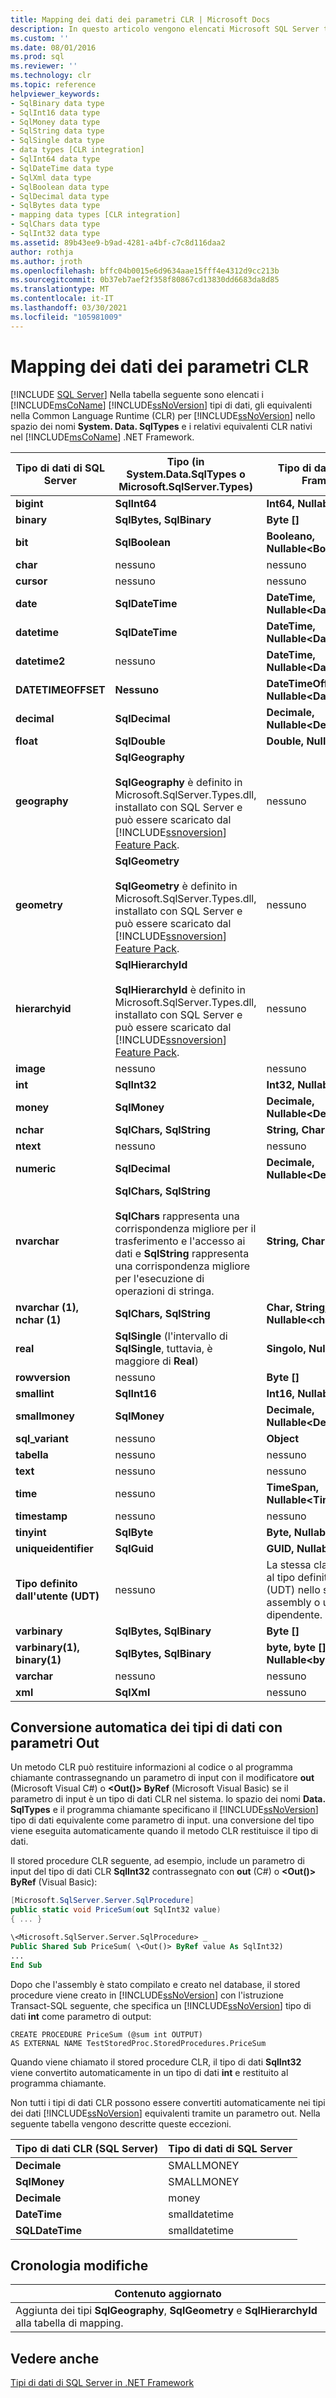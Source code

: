 ```yaml
---
title: Mapping dei dati dei parametri CLR | Microsoft Docs
description: In questo articolo vengono elencati Microsoft SQL Server tipi di dati, equivalenti in CLR per SQL Server e gli equivalenti CLR nativi nell'.NET Framework.
ms.custom: ''
ms.date: 08/01/2016
ms.prod: sql
ms.reviewer: ''
ms.technology: clr
ms.topic: reference
helpviewer_keywords:
- SqlBinary data type
- SqlInt16 data type
- SqlMoney data type
- SqlString data type
- SqlSingle data type
- data types [CLR integration]
- SqlInt64 data type
- SqlDateTime data type
- SqlXml data type
- SqlBoolean data type
- SqlDecimal data type
- SqlBytes data type
- mapping data types [CLR integration]
- SqlChars data type
- SqlInt32 data type
ms.assetid: 89b43ee9-b9ad-4281-a4bf-c7c8d116daa2
author: rothja
ms.author: jroth
ms.openlocfilehash: bffc04b0015e6d9634aae15fff4e4312d9cc213b
ms.sourcegitcommit: 0b37eb7aef2f358f80867cd13830dd6683da8d85
ms.translationtype: MT
ms.contentlocale: it-IT
ms.lasthandoff: 03/30/2021
ms.locfileid: "105981009"
---
```

# <a name="mapping-clr-parameter-data"></a>Mapping dei dati dei parametri CLR
 [!INCLUDE [SQL Server](../../includes/applies-to-version/sqlserver.md)]
  Nella tabella seguente sono elencati i [!INCLUDE[msCoName](../../includes/msconame-md.md)] [!INCLUDE[ssNoVersion](../../includes/ssnoversion-md.md)] tipi di dati, gli equivalenti nella Common Language Runtime (CLR) per [!INCLUDE[ssNoVersion](../../includes/ssnoversion-md.md)] nello spazio dei nomi **System. Data. SqlTypes** e i relativi equivalenti CLR nativi nel [!INCLUDE[msCoName](../../includes/msconame-md.md)] .NET Framework.  
  
|**Tipo di dati di SQL Server**|Tipo (in System.Data.SqlTypes o Microsoft.SqlServer.Types)|**Tipo di dati CLR (.NET Framework)**|  
|-|-|-|  
|**bigint**|**SqlInt64**|**Int64, Nullable\<Int64>**|  
|**binary**|**SqlBytes, SqlBinary**|**Byte []**|  
|**bit**|**SqlBoolean**|**Booleano, Nullable\<Boolean>**|  
|**char**|nessuno|nessuno|  
|**cursor**|nessuno|nessuno|  
|**date**|**SqlDateTime**|**DateTime, Nullable\<DateTime>**|  
|**datetime**|**SqlDateTime**|**DateTime, Nullable\<DateTime>**|  
|**datetime2**|nessuno|**DateTime, Nullable\<DateTime>**|  
|**DATETIMEOFFSET**|**Nessuno**|**DateTimeOffset, Nullable\<DateTimeOffset>**|  
|**decimal**|**SqlDecimal**|**Decimale, Nullable\<Decimal>**|  
|**float**|**SqlDouble**|**Double, Nullable\<Double>**|  
|**geography**|**SqlGeography**<br /><br /> **SqlGeography** è definito in Microsoft.SqlServer.Types.dll, installato con SQL Server e può essere scaricato dal [!INCLUDE[ssnoversion](../../includes/ssnoversion-md.md)] [Feature Pack](https://www.microsoft.com/download/details.aspx?id=100430).|nessuno|  
|**geometry**|**SqlGeometry**<br /><br /> **SqlGeometry** è definito in Microsoft.SqlServer.Types.dll, installato con SQL Server e può essere scaricato dal [!INCLUDE[ssnoversion](../../includes/ssnoversion-md.md)] [Feature Pack](https://www.microsoft.com/download/details.aspx?id=100430).|nessuno|  
|**hierarchyid**|**SqlHierarchyId**<br /><br /> **SqlHierarchyId** è definito in Microsoft.SqlServer.Types.dll, installato con SQL Server e può essere scaricato dal [!INCLUDE[ssnoversion](../../includes/ssnoversion-md.md)] [Feature Pack](https://www.microsoft.com/download/details.aspx?id=100430).|nessuno|  
|**image**|nessuno|nessuno|  
|**int**|**SqlInt32**|**Int32, Nullable\<Int32>**|  
|**money**|**SqlMoney**|**Decimale, Nullable\<Decimal>**|  
|**nchar**|**SqlChars, SqlString**|**String, Char[]**|  
|**ntext**|nessuno|nessuno|  
|**numeric**|**SqlDecimal**|**Decimale, Nullable\<Decimal>**|  
|**nvarchar**|**SqlChars, SqlString**<br /><br /> **SqlChars** rappresenta una corrispondenza migliore per il trasferimento e l'accesso ai dati e **SqlString** rappresenta una corrispondenza migliore per l'esecuzione di operazioni di stringa.|**String, Char[]**|  
|**nvarchar (1), nchar (1)**|**SqlChars, SqlString**|**Char, String, Char [], Nullable\<char>**|  
|**real**|**SqlSingle** (l'intervallo di **SqlSingle**, tuttavia, è maggiore di **Real**)|**Singolo, Nullable\<Single>**|  
|**rowversion**|nessuno|**Byte []**|  
|**smallint**|**SqlInt16**|**Int16, Nullable\<Int16>**|  
|**smallmoney**|**SqlMoney**|**Decimale, Nullable\<Decimal>**|  
|**sql_variant**|nessuno|**Object**|  
|**tabella**|nessuno|nessuno|  
|**text**|nessuno|nessuno|  
|**time**|nessuno|**TimeSpan, Nullable\<TimeSpan>**|  
|**timestamp**|nessuno|nessuno|  
|**tinyint**|**SqlByte**|**Byte, Nullable\<Byte>**|  
|**uniqueidentifier**|**SqlGuid**|**GUID, Nullable\<Guid>**|  
|**Tipo definito dall'utente (UDT)**|nessuno|La stessa classe associata al tipo definito dall'utente (UDT) nello stesso assembly o un assembly dipendente.|  
|**varbinary**|**SqlBytes, SqlBinary**|**Byte []**|  
|**varbinary(1), binary(1)**|**SqlBytes, SqlBinary**|**byte, byte [], Nullable\<byte>**|  
|**varchar**|nessuno|nessuno|  
|**xml**|**SqlXml**|nessuno|  
  
## <a name="automatic-data-type-conversion-with-out-parameters"></a>Conversione automatica dei tipi di dati con parametri Out  
 Un metodo CLR può restituire informazioni al codice o al programma chiamante contrassegnando un parametro di input con il modificatore **out** (Microsoft Visual C#) o **\<Out()> ByRef** (Microsoft Visual Basic) se il parametro di input è un tipo di dati CLR nel sistema. lo spazio dei nomi **Data. SqlTypes** e il programma chiamante specificano il [!INCLUDE[ssNoVersion](../../includes/ssnoversion-md.md)] tipo di dati equivalente come parametro di input. una conversione del tipo viene eseguita automaticamente quando il metodo CLR restituisce il tipo di dati.  
  
 Il stored procedure CLR seguente, ad esempio, include un parametro di input del tipo di dati CLR **SqlInt32** contrassegnato con **out** (C#) o **\<Out()> ByRef** (Visual Basic):  
  
```csharp  
[Microsoft.SqlServer.Server.SqlProcedure]  
public static void PriceSum(out SqlInt32 value)  
{ ... }  
```  
  
```vb  
\<Microsoft.SqlServer.Server.SqlProcedure> _  
Public Shared Sub PriceSum( \<Out()> ByRef value As SqlInt32)  
...  
End Sub  
```  
  
 Dopo che l'assembly è stato compilato e creato nel database, il stored procedure viene creato in [!INCLUDE[ssNoVersion](../../includes/ssnoversion-md.md)] con l'istruzione Transact-SQL seguente, che specifica un [!INCLUDE[ssNoVersion](../../includes/ssnoversion-md.md)] tipo di dati **int** come parametro di output:  
  
```  
CREATE PROCEDURE PriceSum (@sum int OUTPUT)  
AS EXTERNAL NAME TestStoredProc.StoredProcedures.PriceSum  
```  
  
 Quando viene chiamato il stored procedure CLR, il tipo di dati **SqlInt32** viene convertito automaticamente in un tipo di dati **int** e restituito al programma chiamante.  
  
 Non tutti i tipi di dati CLR possono essere convertiti automaticamente nei tipi dei dati [!INCLUDE[ssNoVersion](../../includes/ssnoversion-md.md)] equivalenti tramite un parametro out. Nella seguente tabella vengono descritte queste eccezioni.  
  
|**Tipo di dati CLR (SQL Server)**|**Tipo di dati di SQL Server**|  
|-|-|  
|**Decimale**|SMALLMONEY|  
|**SqlMoney**|SMALLMONEY|  
|**Decimale**|money|  
|**DateTime**|smalldatetime|  
|**SQLDateTime**|smalldatetime|  
  
## <a name="change-history"></a>Cronologia modifiche  
  
|Contenuto aggiornato|  
|---------------------|  
|Aggiunta dei tipi **SqlGeography**, **SqlGeometry** e **SqlHierarchyId** alla tabella di mapping.|  
  
## <a name="see-also"></a>Vedere anche  
 [Tipi di dati di SQL Server in .NET Framework](../../relational-databases/clr-integration-database-objects-types-net-framework/sql-server-data-types-in-the-net-framework.md)  
  
  
